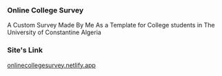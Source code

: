 ### Online College Survey
A Custom Survey Made By Me As a Template for College students in The University of Constantine Algeria
### Site's Link
[onlinecollegesurvey.netlify.app](https://onlinecollegesurvey.netlify.app/)
